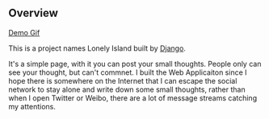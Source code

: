 ## Overview

[Demo Gif](lonelyisland.gif)

This is a project names Lonely Island built by [Django](https://www.djangoproject.com/).

It's a simple page, with it you can post your small thoughts. People only can see your thought, but can't commnet. I built the Web Applicaiton since I hope there is somewhere on the Internet that I can escape the social network to stay alone and write down some small thoughts,  rather than when I open Twitter or Weibo, there  are a lot of message streams catching my attentions.

